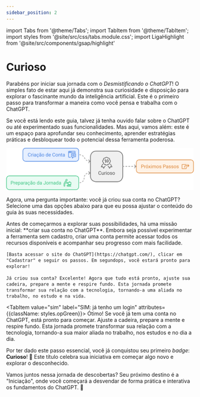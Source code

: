 ```yaml
---
sidebar_position: 2
---
```

import Tabs from '@theme/Tabs';
import TabItem from '@theme/TabItem';
import styles from '@site/src/css/tabs.module.css';
import LigaHighlight from '@site/src/components/gsap/highlight'


# Curioso
<LigaHighlight />

Parabéns por iniciar sua jornada com o *Desmistificando o ChatGPT*! O simples fato de estar aqui já demonstra sua curiosidade e disposição para explorar o fascinante mundo da inteligência artificial. Este é o primeiro passo para <span class="text-highlight">transformar a maneira como você pensa e trabalha com o ChatGPT</span>.  

Se você está lendo este guia, talvez já tenha ouvido falar sobre o ChatGPT ou até experimentado suas funcionalidades. Mas aqui, vamos além: este é um espaço para <span class="text-highlight">aprofundar seu conhecimento</span>, aprender estratégias práticas e desbloquear todo o potencial dessa ferramenta poderosa.  

![Resumo capítulo - Curioso](./curioso-resumo.svg)

Agora, uma pergunta importante: <span class="text-highlight">você já criou sua conta no ChatGPT?</span> Selecione uma das opções abaixo para que eu possa ajustar o conteúdo do guia às suas necessidades.

<Tabs>
  <TabItem value="nao" label="NÃO: não tenho login" attributes={{className: styles.opOrange}}>
    Antes de começarmos a explorar suas possibilidades, há uma missão inicial: **criar sua conta no ChatGPT**. Embora seja possível experimentar a ferramenta sem cadastro, criar uma conta permite acessar todos os recursos disponíveis e acompanhar seu progresso com mais facilidade. 

    [Basta acessar o site do ChatGPT](https://chatgpt.com/), clicar em "Cadastrar" e seguir os passos. Em segundops, você estará pronto para explorar!  

    Já criou sua conta? Excelente! Agora que tudo está pronto, ajuste sua cadeira, prepare a mente e respire fundo. Esta jornada promete transformar sua relação com a tecnologia, tornando-a uma aliada no trabalho, no estudo e na vida.
  </TabItem>

  <TabItem value="sim" label="SIM: já tenho um login" attributes={{className: styles.opGreen}}>
    Ótimo! Se você já tem uma conta no ChatGPT, está pronto para começar. Ajuste a cadeira, prepare a mente e respire fundo. Esta jornada promete transformar sua relação com a tecnologia, tornando-a sua maior aliada no trabalho, nos estudos e no dia a dia.
  </TabItem>
</Tabs>

Por ter dado este passo essencial, você já conquistou seu primeiro *badge*: **Curioso**! 🥳 Este título celebra sua iniciativa em começar algo novo e explorar o desconhecido.  

Vamos juntos nessa jornada de descobertas? Seu próximo destino é a "Iniciação", onde você começará a desvendar de forma prática e interativa os fundamentos do ChatGPT. 🚀  


